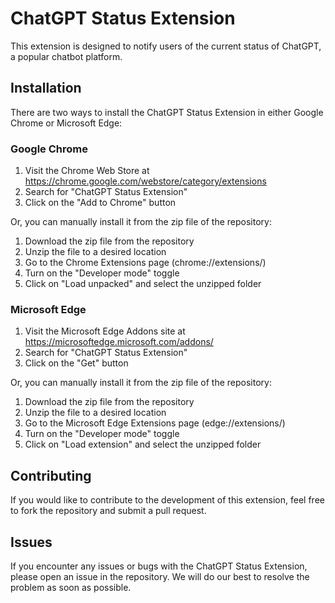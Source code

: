 # ChatGPT Status Extension

This extension is designed to notify users of the current status of ChatGPT, a popular chatbot platform.

## Installation

There are two ways to install the ChatGPT Status Extension in either Google Chrome or Microsoft Edge:

### Google Chrome
1. Visit the Chrome Web Store at https://chrome.google.com/webstore/category/extensions
2. Search for "ChatGPT Status Extension"
3. Click on the "Add to Chrome" button

Or, you can manually install it from the zip file of the repository:
1. Download the zip file from the repository
2. Unzip the file to a desired location
3. Go to the Chrome Extensions page (chrome://extensions/)
4. Turn on the "Developer mode" toggle
5. Click on "Load unpacked" and select the unzipped folder

### Microsoft Edge
1. Visit the Microsoft Edge Addons site at https://microsoftedge.microsoft.com/addons/
2. Search for "ChatGPT Status Extension"
3. Click on the "Get" button

Or, you can manually install it from the zip file of the repository:
1. Download the zip file from the repository
2. Unzip the file to a desired location
3. Go to the Microsoft Edge Extensions page (edge://extensions/)
4. Turn on the "Developer mode" toggle
5. Click on "Load extension" and select the unzipped folder

## Contributing

If you would like to contribute to the development of this extension, feel free to fork the repository and submit a pull request.

## Issues

If you encounter any issues or bugs with the ChatGPT Status Extension, please open an issue in the repository. We will do our best to resolve the problem as soon as possible.

